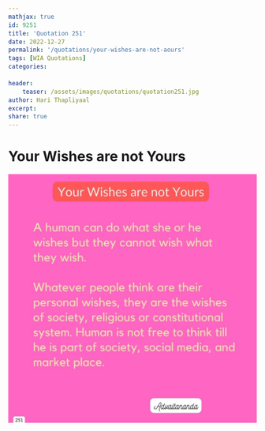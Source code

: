 ```yaml
---
mathjax: true
id: 9251
title: 'Quotation 251'
date: 2022-12-27
permalink: '/quotations/your-wishes-are-not-aours'
tags: [WIA Quotations] 
categories: 

header:
    teaser: /assets/images/quotations/quotation251.jpg
author: Hari Thapliyaal 
excerpt:
share: true 
---
```


# Your Wishes are not Yours

![Your Wishes are not Yours](/assets/images/quotations/quotation251.jpg)
